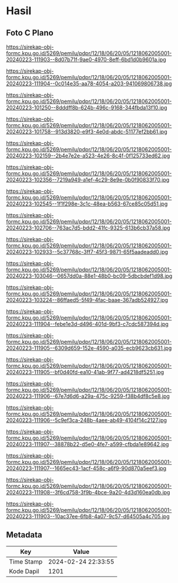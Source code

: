 # Hasil

## Foto C Plano

https://sirekap-obj-formc.kpu.go.id/5269/pemilu/pdpr/12/18/06/20/05/1218062005001-20240223-111903--8d07b71f-9ae0-4970-8eff-6bd1d0b9601a.jpg

https://sirekap-obj-formc.kpu.go.id/5269/pemilu/pdpr/12/18/06/20/05/1218062005001-20240223-111904--0c014e35-aa78-4054-a203-941069806738.jpg

https://sirekap-obj-formc.kpu.go.id/5269/pemilu/pdpr/12/18/06/20/05/1218062005001-20240223-101250--8dddff8b-624b-496c-9168-344fbda13f10.jpg

https://sirekap-obj-formc.kpu.go.id/5269/pemilu/pdpr/12/18/06/20/05/1218062005001-20240223-101758--913d3820-e9f3-4e0d-abdc-51177ef2bb61.jpg

https://sirekap-obj-formc.kpu.go.id/5269/pemilu/pdpr/12/18/06/20/05/1218062005001-20240223-102159--2b4e7e2e-a523-4e26-8c4f-0f125733ed62.jpg

https://sirekap-obj-formc.kpu.go.id/5269/pemilu/pdpr/12/18/06/20/05/1218062005001-20240223-102356--7219a949-a1ef-4c29-8e9e-0b0f90833f70.jpg

https://sirekap-obj-formc.kpu.go.id/5269/pemilu/pdpr/12/18/06/20/05/1218062005001-20240223-102545--1f1f298e-3c1c-48ea-b563-67ce85c05d51.jpg

https://sirekap-obj-formc.kpu.go.id/5269/pemilu/pdpr/12/18/06/20/05/1218062005001-20240223-102706--763ac7d5-bdd2-41fc-9325-613b6cb37a58.jpg

https://sirekap-obj-formc.kpu.go.id/5269/pemilu/pdpr/12/18/06/20/05/1218062005001-20240223-102933--5c37768c-3ff7-45f3-9871-65f5aadeadd0.jpg

https://sirekap-obj-formc.kpu.go.id/5269/pemilu/pdpr/12/18/06/20/05/1218062005001-20240223-103046--0657dd0a-88e1-48b0-bc09-5dbcbdef1d98.jpg

https://sirekap-obj-formc.kpu.go.id/5269/pemilu/pdpr/12/18/06/20/05/1218062005001-20240223-103224--86ffaed5-5f49-4fac-baae-367adb524927.jpg

https://sirekap-obj-formc.kpu.go.id/5269/pemilu/pdpr/12/18/06/20/05/1218062005001-20240223-111904--febe1e3d-d496-401d-9bf3-c7cdc587394d.jpg

https://sirekap-obj-formc.kpu.go.id/5269/pemilu/pdpr/12/18/06/20/05/1218062005001-20240223-111905--6309d659-152e-4590-a035-ecb9623cb631.jpg

https://sirekap-obj-formc.kpu.go.id/5269/pemilu/pdpr/12/18/06/20/05/1218062005001-20240223-111905--bf0d40fd-ea10-41ab-9f77-ad4218df5251.jpg

https://sirekap-obj-formc.kpu.go.id/5269/pemilu/pdpr/12/18/06/20/05/1218062005001-20240223-111906--67e7d6d6-a29a-475c-9259-f38b4df8c5e8.jpg

https://sirekap-obj-formc.kpu.go.id/5269/pemilu/pdpr/12/18/06/20/05/1218062005001-20240223-111906--5c9ef3ca-248b-4aee-ab49-4104f14c2127.jpg

https://sirekap-obj-formc.kpu.go.id/5269/pemilu/pdpr/12/18/06/20/05/1218062005001-20240223-111907--38878b22-d5e0-4fe7-a599-cfbda1e89642.jpg

https://sirekap-obj-formc.kpu.go.id/5269/pemilu/pdpr/12/18/06/20/05/1218062005001-20240223-111907--1665ec43-1acf-458c-a6f9-90d870a5eef3.jpg

https://sirekap-obj-formc.kpu.go.id/5269/pemilu/pdpr/12/18/06/20/05/1218062005001-20240223-111908--3f6cd758-3f9b-4bce-9a20-4d3d160ea0db.jpg

https://sirekap-obj-formc.kpu.go.id/5269/pemilu/pdpr/12/18/06/20/05/1218062005001-20240223-111903--10ac37ee-6fb8-4a07-9c57-d64505a4c705.jpg


## Metadata

| Key        | Value               |
| ---------- | ------------------- |
| Time Stamp | 2024-02-24 22:33:55 |
| Kode Dapil | 1201                |



